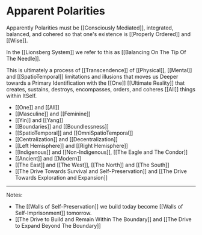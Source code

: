 # Apparent Polarities

Apparently Polarities must be [[Consciously Mediated]], integrated, balanced, and cohered so that one's existence is [[Properly Ordered]] and [[Wise]]. 

In the [[Lionsberg System]] we refer to this as [[Balancing On The Tip Of The Needle]].  

This is ultimately a process of [[Transcendence]] of [[Physical]], [[Mental]] and [[SpatioTemporal]] limitations and illusions that moves us Deeper towards a Primary Identification with the [[One]] [[Ultimate Reality]] that creates, sustains, destroys, encompasses, orders, and coheres [[All]] things within ItSelf. 

- [[One]] and [[All]]  
- [[Masculine]] and [[Feminine]]  
- [[Yin]] and [[Yang]]  
- [[Boundaries]] and [[Boundlessness]]  
- [[SpatioTemporal]] and [[OmniSpatioTemporal]]  
- [[Centralization]] and [[Decentralization]]  
- [[Left Hemisphere]] and [[Right Hemisphere]]  
- [[Indigenous]] and [[Non-Indigenous]], [[The Eagle and The Condor]]  
- [[Ancient]] and [[Modern]]  
- [[The East]] and [[The West]], [[The North]] and [[The South]]  
- [[The Drive Towards Survival and Self-Preservation]] and [[The Drive Towards Exploration and Expansion]]  

____
Notes: 

- The [[Walls of Self-Preservation]] we build today become [[Walls of Self-Imprisonment]] tomorrow.  
- [[The Drive to Build and Remain Within The Boundary]] and [[The Drive to Expand Beyond The Boundary]] 
